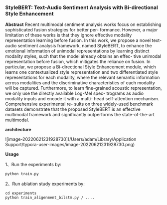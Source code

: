 ### StyleBERT: Text-Audio Sentiment Analysis with Bi-directional Style Enhancement

**Abstract**   Recent multimodal sentiment analysis works focus on establishing sophisticated fusion strategies for better per- formance. However, a major limitation of these works is that they ignore effective modality representation learning before fusion. In this work, we propose a novel text-audio sentiment analysis framework, named StyleBERT, to enhance the emotional information of unimodal representations by learning distinct modality styles, such that the model already obtains an effec- tive unimodal representation before fusion, which mitigates the reliance on fusion. In particular, we propose a Bi-directional Style Enhancement module, which learns one contextualized style representation and two differentiated style representations for each modality, where the relevant semantic information across modalities and the discriminative characteristics of each modality will be captured. Furthermore, to learn fine-grained acoustic representation, we only use the directly available Log-Mel spec- trograms as audio modality inputs and encode it with a multi- head self-attention mechanism. Comprehensive experimental re- sults on three widely-used benchmark datasets demonstrate that the proposed StyleBERT is an effective multimodal framework and significantly outperforms the state-of-the-art multimodal.



**architecture**

![image-20220621231928730](/Users/adam/Library/Application Support/typora-user-images/image-20220621231928730.png)



**Usage**

1、Run the experiments by:

```
python train.py
```
2、Run ablation study experiments by:
```
cd experiments
python train_aligenment_bilstm.py / ....
```

